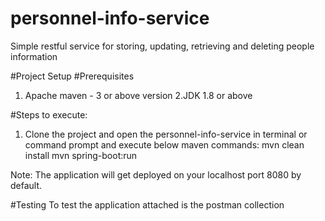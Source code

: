 # personnel-info-service
Simple restful service for storing, updating, retrieving and deleting people information

#Project Setup
#Prerequisites
1. Apache maven - 3 or above version
2.JDK 1.8 or above

#Steps to execute:
1. Clone the project and open the personnel-info-service in terminal or command prompt and execute below maven commands:
    mvn clean install
    mvn spring-boot:run
    
Note: The application will get deployed on your localhost port 8080 by default.

#Testing
To test the application attached is the postman collection
